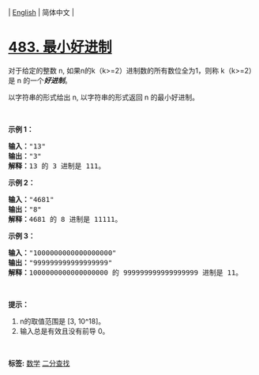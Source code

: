 | [English](README_EN.md) | 简体中文 |

# [483. 最小好进制](https://leetcode-cn.com/problems/smallest-good-base)
<p>对于给定的整数 n, 如果n的k（k&gt;=2）进制数的所有数位全为1，则称&nbsp;k（k&gt;=2）是 n 的一个<em><strong>好进制</strong></em>。</p>

<p>以字符串的形式给出 n, 以字符串的形式返回 n 的最小好进制。</p>

<p>&nbsp;</p>

<p><strong>示例 1：</strong></p>

<pre>
<strong>输入：</strong>&quot;13&quot;
<strong>输出：</strong>&quot;3&quot;
<strong>解释：</strong>13 的 3 进制是 111。
</pre>

<p><strong>示例 2：</strong></p>

<pre>
<strong>输入：</strong>&quot;4681&quot;
<strong>输出：</strong>&quot;8&quot;
<strong>解释：</strong>4681 的 8 进制是 11111。
</pre>

<p><strong>示例 3：</strong></p>

<pre>
<strong>输入：</strong>&quot;1000000000000000000&quot;
<strong>输出：</strong>&quot;999999999999999999&quot;
<strong>解释：</strong>1000000000000000000 的 999999999999999999 进制是 11。
</pre>

<p>&nbsp;</p>

<p><strong>提示：</strong></p>

<ol>
	<li>n的取值范围是&nbsp;[3, 10^18]。</li>
	<li>输入总是有效且没有前导 0。</li>
</ol>

<p>&nbsp;</p>

**标签:**  [数学](https://leetcode-cn.com/tag/math) [二分查找](https://leetcode-cn.com/tag/binary-search) 